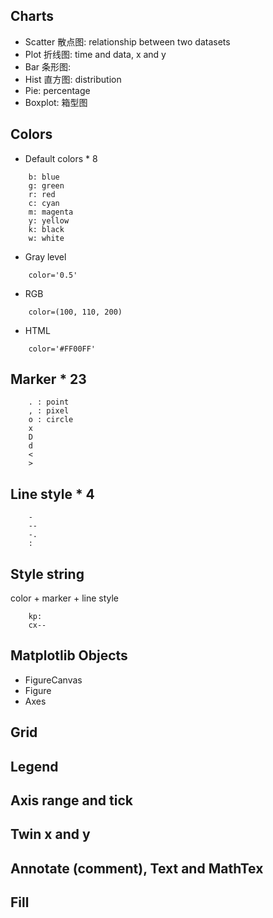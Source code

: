## Charts
- Scatter 散点图: relationship between two datasets
- Plot 折线图: time and data, x and y
- Bar 条形图: 
- Hist 直方图: distribution
- Pie: percentage
- Boxplot: 箱型图


## Colors
- Default colors * 8
```
    b: blue
    g: green
    r: red
    c: cyan
    m: magenta
    y: yellow
    k: black
    w: white
```
- Gray level
```
    color='0.5'
```
- RGB
```
    color=(100, 110, 200)
```
- HTML
```
    color='#FF00FF'
```

## Marker * 23
```
    . : point
    , : pixel
    o : circle
    x
    D
    d
    <
    >
```
## Line style * 4
```
    -
    --
    -.
    :
```

## Style string
color + marker + line style
```
    kp:
    cx--
```

## Matplotlib Objects
- FigureCanvas
- Figure
- Axes


## Grid

## Legend

## Axis range and tick

## Twin x and y

## Annotate (comment), Text and MathTex

## Fill
